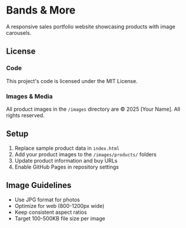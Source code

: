 # Bands & More

A responsive sales portfolio website showcasing products with image carousels.

## License

### Code
This project's code is licensed under the MIT License.

### Images & Media
All product images in the `/images` directory are © 2025 [Your Name]. All rights reserved.

## Setup
1. Replace sample product data in `index.html`
2. Add your product images to the `/images/products/` folders
3. Update product information and buy URLs
4. Enable GitHub Pages in repository settings

## Image Guidelines
- Use JPG format for photos
- Optimize for web (800-1200px wide)
- Keep consistent aspect ratios
- Target 100-500KB file size per image

